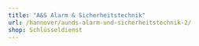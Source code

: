 ```yaml
---
title: "A&S Alarm & Sicherheitstechnik"
url: /hannover/aunds-alarm-und-sicherheitstechnik-2/
shop: Schlüsseldienst
---
```

